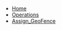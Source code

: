 <!-- docs/Assign_GeoFence/_sidebar.md -->

* [Home](/)
* [Operations](/op/)
* [Assign_GeoFence](/op/Assign_GeoFence/)